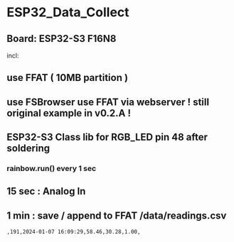 # ESP32_Data_Collect
## Board: ESP32-S3 F16N8
incl:<br/>
## use FFAT ( 10MB partition )
## use FSBrowser use FFAT via webserver ! still original example in v0.2.A ! 
## ESP32-S3 Class lib for RGB_LED pin 48 after soldering
### rainbow.run() every 1 sec

## 15 sec : Analog In

## 1 min : save / append to FFAT /data/readings.csv
<CODE>,191,2024-01-07 16:09:29,58.46,30.28,1.00,</CODE>
